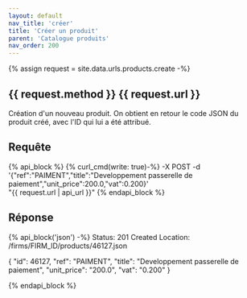 ```yaml
---
layout: default
nav_title: 'créer'
title: 'Créer un produit'
parent: 'Catalogue produits'
nav_order: 200
---
```

{% assign request = site.data.urls.products.create -%}
## {{ request.method }} {{ request.url }}

Création d'un nouveau produit. On obtient en retour le code JSON du produit créé, avec l'ID qui lui a été attribué.

## Requête

{% api_block %}
{% curl_cmd(write: true)-%}
-X POST -d '{"ref":"PAIMENT","title":"Developpement passerelle de paiement","unit_price":200.0,"vat":0.200}' \
"{{ request.url | api_url }}"
{% endapi_block %}

## Réponse

{% api_block('json') -%}
Status: 201 Created
Location: /firms/FIRM_ID/products/46127.json

{
  "id": 46127,
  "ref": "PAIMENT",
  "title": "Developpement passerelle de paiement",
  "unit_price": "200.0",
  "vat": "0.200"
}

{% endapi_block %}
